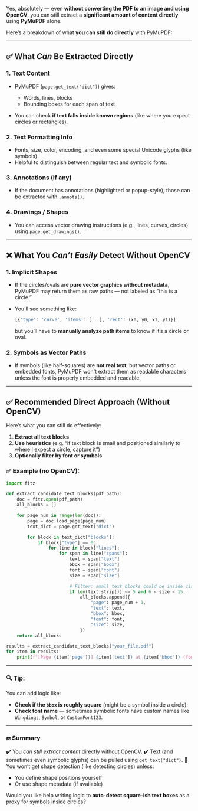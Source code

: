 Yes, absolutely — even **without converting the PDF to an image and using OpenCV**, you can still extract a **significant amount of content directly** using **PyMuPDF** alone.

Here’s a breakdown of what **you can still do directly** with PyMuPDF:

---

## ✅ What *Can* Be Extracted Directly

### 1. **Text Content**

* PyMuPDF (`page.get_text("dict")`) gives:

  * Words, lines, blocks
  * Bounding boxes for each span of text
* You can check **if text falls inside known regions** (like where you expect circles or rectangles).

### 2. **Text Formatting Info**

* Fonts, size, color, encoding, and even some special Unicode glyphs (like symbols).
* Helpful to distinguish between regular text and symbolic fonts.

### 3. **Annotations (if any)**

* If the document has annotations (highlighted or popup-style), those can be extracted with `.annots()`.

### 4. **Drawings / Shapes**

* You can access vector drawing instructions (e.g., lines, curves, circles) using `page.get_drawings()`.

---

## ❌ What You *Can’t Easily* Detect Without OpenCV

### 1. **Implicit Shapes**

* If the circles/ovals are **pure vector graphics without metadata**, PyMuPDF may return them as raw paths — not labeled as “this is a circle.”
* You'll see something like:

  ```python
  [{'type': 'curve', 'items': [...], 'rect': (x0, y0, x1, y1)}]
  ```

  but you’ll have to **manually analyze path items** to know if it’s a circle or oval.

### 2. **Symbols as Vector Paths**

* If symbols (like half-squares) are **not real text**, but vector paths or embedded fonts, PyMuPDF won't extract them as readable characters unless the font is properly embedded and readable.

---

## ✅ Recommended Direct Approach (Without OpenCV)

Here’s what you can still do effectively:

1. **Extract all text blocks**
2. **Use heuristics** (e.g. “if text block is small and positioned similarly to where I expect a circle, capture it”)
3. **Optionally filter by font or symbols**

### ✅ Example (no OpenCV):

```python
import fitz

def extract_candidate_text_blocks(pdf_path):
    doc = fitz.open(pdf_path)
    all_blocks = []

    for page_num in range(len(doc)):
        page = doc.load_page(page_num)
        text_dict = page.get_text("dict")

        for block in text_dict["blocks"]:
            if block["type"] == 0:
                for line in block["lines"]:
                    for span in line["spans"]:
                        text = span["text"]
                        bbox = span["bbox"]
                        font = span["font"]
                        size = span["size"]

                        # Filter: small text blocks could be inside circles
                        if len(text.strip()) <= 5 and 6 < size < 15:
                            all_blocks.append({
                                "page": page_num + 1,
                                "text": text,
                                "bbox": bbox,
                                "font": font,
                                "size": size,
                            })
    return all_blocks

results = extract_candidate_text_blocks("your_file.pdf")
for item in results:
    print(f"[Page {item['page']}] {item['text']} at {item['bbox']} (font: {item['font']})")
```

---

### 🔍 Tip:

You can add logic like:

* **Check if the `bbox` is roughly square** (might be a symbol inside a circle).
* **Check font name** — sometimes symbolic fonts have custom names like `Wingdings`, `Symbol`, or `CustomFont123`.

---

### 🔚 Summary

✔️ You *can still extract content* directly without OpenCV.
✔️ Text (and sometimes even symbolic glyphs) can be pulled using `get_text("dict")`.
🚫 You won’t get shape detection (like detecting circles) unless:

* You define shape positions yourself
* Or use shape metadata (if available)

Would you like help writing logic to **auto-detect square-ish text boxes** as a proxy for symbols inside circles?

